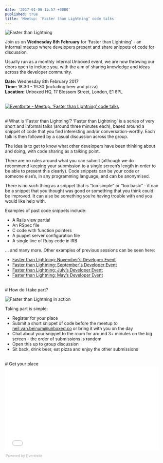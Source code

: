 ```yaml
---
date: '2017-01-06 15:57 +0000'
published: true
title: 'Meetup: ‘Faster than Lightning’ code talks'
---
```

![Faster than Lightning](http://i1291.photobucket.com/albums/b548/grammccram/e3f7c196-9df1-48a6-ba75-d26fe1341391_zpsu5bduai3.png)

Join us on <b>Wednesday 8th February</b> for ‘Faster than Lightning’ - an informal meetup where developers present and share snippets of code for discussion.<br/>

Usually run as a monthly internal Unboxed event, we are now throwing our doors open to include you, with the aim of sharing knowledge and ideas across the developer community.<br/>

<b>Date:</b> Wednesday 8th February 2017<br/>
<b>Time:</b> 18:30 - 19:30 (including beer and pizza)<br/>
<b>Location:</b> Unboxed HQ, 17 Blossom Street, London, E1 6PL<br/>
<br/>

<a href="http://www.eventbrite.co.uk/e/meetup-faster-than-lightning-code-talks-tickets-30922768834?ref=ebtnebregn" target="_blank"><img src="https://www.eventbrite.co.uk/custombutton?eid=30922768834" alt="Eventbrite - Meetup: ‘Faster than Lightning’ code talks" /></a>

<br/>
# What is ‘Faster than Lightning’?
‘Faster than Lightning’ is a series of very short and informal talks (around three minutes each), based around a snippet of code that you find interesting and/or conversation-worthy. Each talk is then followed by a casual discussion across the group.<br/>

The idea is to get to know what other developers have been thinking about and doing, with code sharing as a talking point.<br/>

There are no rules around what you can submit (although we do recommend keeping your submission to a single screen’s length in order to be able to present this clearly). Code snippets can be your code or someone else’s, in any programming language, and can be anonymised.<br/>

There is no such thing as a snippet that is “too simple” or “too basic” - it can be a snippet that you thought was good or something that you think could be improved. It can also be something you’re having trouble with and you would like help with.<br/>

Examples of past code snippets include:<br/>

- A Rails view partial
- An RSpec file
- C code with function pointers
- A puppet server configuration file
- A single line of Ruby code in IRB

… and many more. Other examples of previous sessions can be seen here:<br/>

- [Faster than Lightning: November's Developer Event](https://unboxed.co/blog/faster-than-lightning-november-s-developer-event/)
- [Faster than Lightning: September's Developer Event](https://unboxed.co/blog/faster-than-lightning-september-s-developer-event/)
- [Faster than Lightning: July’s Developer Event](https://unboxed.co/blog/faster-than-lightning-july-s-developer-event/)
- [Faster than Lightning: May’s Developer Event](https://unboxed.co/blog/faster-than-lightning-may-s-monthly-developer-event/)


<br/>
# How do I take part?

![Faster than Lightning in action](http://i1291.photobucket.com/albums/b548/grammccram/Screen%20Shot%202017-01-06%20at%2016.06.04_zpszovc6x5x.png)

Taking part is simple:<br/>

- Register for your place
- Submit a short snippet of code before the meetup to [neil.van.beinum@unboxed.co](neil.van.beinum@unboxed.co) or bring it with you on the day
- Chat about your snippet to the room for around 3+ minutes on the big screen - the order of submissions is random
- Open this up to group discussion
- Sit back, drink beer, eat pizza and enjoy the other submissions

<br/>
# Get your place
<div style="width:100%; text-align:left;"><iframe src="//eventbrite.co.uk/tickets-external?eid=30922768834&ref=etckt" frameborder="0" height="275" width="100%" vspace="0" hspace="0" marginheight="5" marginwidth="5" scrolling="auto" allowtransparency="true"></iframe><div style="font-family:Helvetica, Arial; font-size:12px; padding:10px 0 5px; margin:2px; width:100%; text-align:left;" ><a class="powered-by-eb" style="color: #ADB0B6; text-decoration: none;" target="_blank" href="http://www.eventbrite.co.uk/">Powered by Eventbrite</a></div></div>
